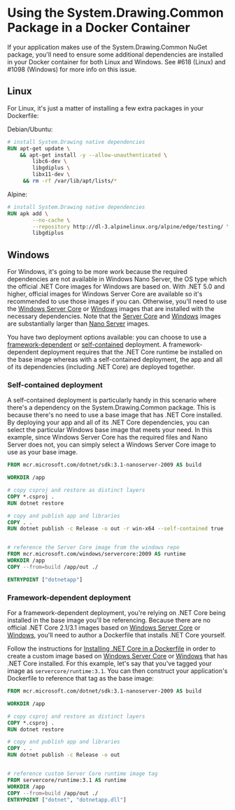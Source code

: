 # Using the System.Drawing.Common Package in a Docker Container

If your application makes use of the System.Drawing.Common NuGet package, you'll need to ensure some additional dependencies are installed in your Docker container for both Linux and Windows. See #618 (Linux) and #1098 (Windows) for more info on this issue.

## Linux

For Linux, it's just a matter of installing a few extra packages in your Dockerfile:

Debian/Ubuntu:

```Dockerfile
# install System.Drawing native dependencies
RUN apt-get update \
    && apt-get install -y --allow-unauthenticated \
        libc6-dev \
        libgdiplus \
        libx11-dev \
     && rm -rf /var/lib/apt/lists/*
```

Alpine:

```Dockerfile
# install System.Drawing native dependencies
RUN apk add \
        --no-cache \
        --repository http://dl-3.alpinelinux.org/alpine/edge/testing/ \
        libgdiplus
```

## Windows

For Windows, it's going to be more work because the required dependencies are not available in Windows Nano Server, the OS type which the official .NET Core images for Windows are based on. With .NET 5.0 and higher, official images for Windows Server Core are available so it's recommended to use those images if you can. Otherwise, you'll need to use the [Windows Server Core](https://hub.docker.com/_/microsoft-windows-servercore) or [Windows](https://hub.docker.com/_/microsoft-windows) images that are installed with the necessary dependencies. Note that the [Server Core](https://hub.docker.com/_/microsoft-windows-servercore) and [Windows](https://hub.docker.com/_/microsoft-windows) images are substantially larger than [Nano Server](https://hub.docker.com/_/microsoft-windows-nanoserver) images.

You have two deployment options available: you can choose to use a [framework-dependent](https://docs.microsoft.com/dotnet/core/deploying/#framework-dependent-deployments-fdd) or [self-contained](https://docs.microsoft.com/dotnet/core/deploying/#self-contained-deployments-scd) deployment. A framework-dependent deployment requires that the .NET Core runtime be installed on the base image whereas with a self-contained deployment, the app and all of its dependencies (including .NET Core) are deployed together.

### Self-contained deployment

A self-contained deployment is particularly handy in this scenario where there's a dependency on the System.Drawing.Common package. This is because there's no need to use a base image that has .NET Core installed. By deploying your app and all of its .NET Core dependencies, you can select the particular Windows base image that meets your need. In this example, since Windows Server Core has the required files and Nano Server does not, you can simply select a Windows Server Core image to use as your base image.

```Dockerfile
FROM mcr.microsoft.com/dotnet/sdk:3.1-nanoserver-2009 AS build

WORKDIR /app

# copy csproj and restore as distinct layers
COPY *.csproj .
RUN dotnet restore

# copy and publish app and libraries
COPY . .
RUN dotnet publish -c Release -o out -r win-x64 --self-contained true


# reference the Server Core image from the windows repo
FROM mcr.microsoft.com/windows/servercore:2009 AS runtime
WORKDIR /app
COPY --from=build /app/out ./

ENTRYPOINT ["dotnetapp"]
```

### Framework-dependent deployment

For a framework-dependent deployment, you're relying on .NET Core being installed in the base image you'll be referencing. Because there are no official .NET Core 2.1/3.1 images based on [Windows Server Core](https://hub.docker.com/_/microsoft-windows-servercore) or [Windows](https://hub.docker.com/_/microsoft-windows), you'll need to author a Dockerfile that installs .NET Core yourself.

Follow the instructions for [Installing .NET Core in a Dockerfile](installing-dotnet.md) in order to create a custom image based on [Windows Server Core](https://hub.docker.com/_/microsoft-windows-servercore) or [Windows](https://hub.docker.com/_/microsoft-windows) that has .NET Core installed. For this example, let's say that you've tagged your image as `servercore/runtime:3.1`. You can then construct your application's Dockerfile to reference that tag as the base image:

```Dockerfile
FROM mcr.microsoft.com/dotnet/sdk:3.1-nanoserver-2009 AS build

WORKDIR /app

# copy csproj and restore as distinct layers
COPY *.csproj .
RUN dotnet restore

# copy and publish app and libraries
COPY . .
RUN dotnet publish -c Release -o out


# reference custom Server Core runtime image tag
FROM servercore/runtime:3.1 AS runtime
WORKDIR /app
COPY --from=build /app/out ./
ENTRYPOINT ["dotnet", "dotnetapp.dll"]
```
